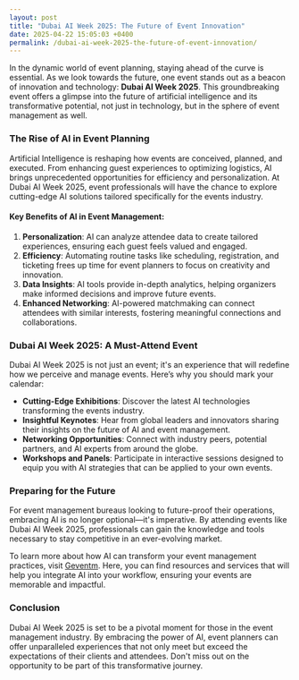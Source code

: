 ```yaml
---
layout: post
title: "Dubai AI Week 2025: The Future of Event Innovation"
date: 2025-04-22 15:05:03 +0400
permalink: /dubai-ai-week-2025-the-future-of-event-innovation/
---
```



In the dynamic world of event planning, staying ahead of the curve is essential. As we look towards the future, one event stands out as a beacon of innovation and technology: **Dubai AI Week 2025**. This groundbreaking event offers a glimpse into the future of artificial intelligence and its transformative potential, not just in technology, but in the sphere of event management as well.

### The Rise of AI in Event Planning

Artificial Intelligence is reshaping how events are conceived, planned, and executed. From enhancing guest experiences to optimizing logistics, AI brings unprecedented opportunities for efficiency and personalization. At Dubai AI Week 2025, event professionals will have the chance to explore cutting-edge AI solutions tailored specifically for the events industry.

#### Key Benefits of AI in Event Management:

1. **Personalization**: AI can analyze attendee data to create tailored experiences, ensuring each guest feels valued and engaged.
2. **Efficiency**: Automating routine tasks like scheduling, registration, and ticketing frees up time for event planners to focus on creativity and innovation.
3. **Data Insights**: AI tools provide in-depth analytics, helping organizers make informed decisions and improve future events.
4. **Enhanced Networking**: AI-powered matchmaking can connect attendees with similar interests, fostering meaningful connections and collaborations.

### Dubai AI Week 2025: A Must-Attend Event

Dubai AI Week 2025 is not just an event; it's an experience that will redefine how we perceive and manage events. Here’s why you should mark your calendar:

- **Cutting-Edge Exhibitions**: Discover the latest AI technologies transforming the events industry.
- **Insightful Keynotes**: Hear from global leaders and innovators sharing their insights on the future of AI and event management.
- **Networking Opportunities**: Connect with industry peers, potential partners, and AI experts from around the globe.
- **Workshops and Panels**: Participate in interactive sessions designed to equip you with AI strategies that can be applied to your own events.

### Preparing for the Future

For event management bureaus looking to future-proof their operations, embracing AI is no longer optional—it's imperative. By attending events like Dubai AI Week 2025, professionals can gain the knowledge and tools necessary to stay competitive in an ever-evolving market.

To learn more about how AI can transform your event management practices, visit [Geventm](https://geventm.com/). Here, you can find resources and services that will help you integrate AI into your workflow, ensuring your events are memorable and impactful.

### Conclusion

Dubai AI Week 2025 is set to be a pivotal moment for those in the event management industry. By embracing the power of AI, event planners can offer unparalleled experiences that not only meet but exceed the expectations of their clients and attendees. Don't miss out on the opportunity to be part of this transformative journey.